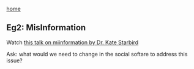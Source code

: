 
[home](/README.md)

## Eg2: MisInformation

Watch [this talk on miinformation by Dr. Kate Starbird](https://www.youtube.com/embed/9gzo-1jK-TA)

Ask: what would we need to change in the social softare to address this issue?

